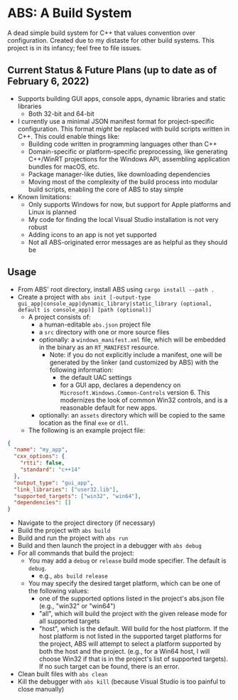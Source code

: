 # ABS: A Build System
A dead simple build system for C++ that values convention over configuration. Created due to my distaste for other build systems. This project is in its infancy; feel free to file issues.

## Current Status & Future Plans (up to date as of February 6, 2022)
- Supports building GUI apps, console apps, dynamic libraries and static libraries
  - Both 32-bit and 64-bit
- I currently use a minimal JSON manifest format for project-specific configuration. This format *might* be replaced with build scripts written in C++. This could enable things like:
  - Building code written in programming languages other than C++
  - Domain-specific or platform-specific preprocessing, like generating C++/WinRT projections for the Windows API, assembling application bundles for macOS, etc.
  - Package manager-like duties, like downloading dependencies
  - Moving most of the complexity of the build process into modular build scripts, enabling the core of ABS to stay simple
- Known limitations:
  - Only supports Windows for now, but support for Apple platforms and Linux is planned
  - My code for finding the local Visual Studio installation is not very robust
  - Adding icons to an app is not yet supported
  - Not all ABS-originated error messages are as helpful as they should be

## Usage
- From ABS' root directory, install ABS using `cargo install --path .`
- Create a project with `abs init [-output-type gui_app|console_app|dynamic_library|static_library (optional, default is console_app)] [path (optional)]`
  - A project consists of:
    - a human-editable `abs.json` project file
    - a `src` directory with one or more source files
    - optionally: a `windows_manifest.xml` file, which will be embedded in the binary as an `RT_MANIFEST` resource.
      - Note: if you do not explicitly include a manifest, one will be generated by the linker (and customized by ABS) with the following information:
        - the default UAC settings
        - for a GUI app, declares a dependency on `Microsoft.Windows.Common-Controls` version 6. This modernizes the look of common Win32 controls, and is a reasonable default for new apps.
    - optionally: an `assets` directory which will be copied to the same location as the final `exe` or `dll`.
  - The following is an example project file:
```json
{
  "name": "my_app",
  "cxx_options": {
    "rtti": false,
    "standard": "c++14"
  },
  "output_type": "gui_app",
  "link_libraries": ["user32.lib"],
  "supported_targets": ["win32", "win64"],
  "dependencies": []
}
```
- Navigate to the project directory (if necessary)
- Build the project with `abs build`
- Build and run the project with `abs run`
- Build and then launch the project in a debugger with `abs debug`
- For all commands that build the project:
  - You may add a `debug` or `release` build mode specifier. The default is `debug`.
    - e.g., `abs build release`
  - You may specify the desired target platform, which can be one of the following values:
    - one of the supported options listed in the project's abs.json file (e.g., "win32" or "win64")
    - "all", which will build the project with the given release mode for all supported targets
    - "host", which is the default. Will build for the host platform. If the host platform is not
      listed in the supported target platforms for the project, ABS will attempt to select
      a platform supported by both the host and the project. (e.g., for a Win64 host, I will choose
      Win32 if that is in the project's list of supported targets). If no such target can be found,
      there is an error.
- Clean built files with `abs clean`
- Kill the debugger with `abs kill` (because Visual Studio is too painful to close manually)
